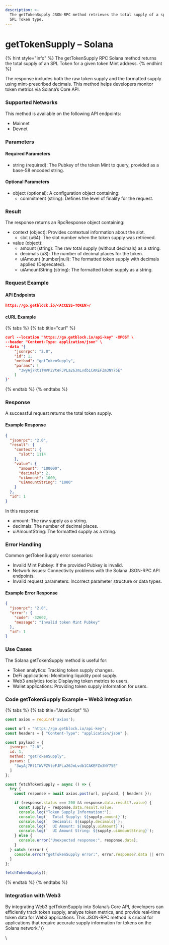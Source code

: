 ```yaml
---
description: >-
  The getTokenSupply JSON-RPC method retrieves the total supply of a specific
  SPL Token type.
---
```


# getTokenSupply – Solana

{% hint style="info" %}
The getTokenSupply RPC Solana method returns the total supply of an SPL Token for a given token Mint address.&#x20;
{% endhint %}

The response includes both the raw token supply and the formatted supply using mint-prescribed decimals. This method helps developers monitor token metrics via Solana’s Core API.

### Supported Networks

This method is available on the following API endpoints:

* Mainnet
* Devnet

### Parameters

#### Required Parameters

* string (required): The Pubkey of the token Mint to query, provided as a base-58 encoded string.

#### Optional Parameters

* object (optional): A configuration object containing:
  * commitment (string): Defines the level of finality for the request.

### Result

The response returns an RpcResponse object containing:

* context (object): Provides contextual information about the slot.
  * slot (u64): The slot number when the token supply was retrieved.
* value (object):
  * amount (string): The raw total supply (without decimals) as a string.
  * decimals (u8): The number of decimal places for the token.
  * uiAmount (number|null): The formatted token supply with decimals applied (Deprecated).
  * uiAmountString (string): The formatted token supply as a string.

### Request Example

#### API Endpoints

```json
https://go.getblock.io/<ACCESS-TOKEN>/
```

#### cURL Example

{% tabs %}
{% tab title="curl" %}
```json
curl --location "https://go.getblock.io/api-key" -XPOST \
--header "Content-Type: application/json" \
--data '{
    "jsonrpc": "2.0",
    "id": 1,
    "method": "getTokenSupply",
    "params": [
      "3wyAj7Rt1TWVPZVteFJPLa26JmLvdb1CAKEFZm3NY75E"
    ]
}'
```
{% endtab %}
{% endtabs %}

### Response

A successful request returns the total token supply.

#### Example Response

```json
{
  "jsonrpc": "2.0",
  "result": {
    "context": {
      "slot": 1114
    },
    "value": {
      "amount": "100000",
      "decimals": 2,
      "uiAmount": 1000,
      "uiAmountString": "1000"
    }
  },
  "id": 1
}
```

In this response:

* amount: The raw supply as a string.
* decimals: The number of decimal places.
* uiAmountString: The formatted supply as a string.

### Error Handling

Common getTokenSupply error scenarios:

* Invalid Mint Pubkey: If the provided Pubkey is invalid.
* Network issues: Connectivity problems with the Solana JSON-RPC API endpoints.
* Invalid request parameters: Incorrect parameter structure or data types.

#### Example Error Response

```json
{
  "jsonrpc": "2.0",
  "error": {
    "code": -32602,
    "message": "Invalid token Mint Pubkey"
  },
  "id": 1
}
```

### Use Cases

The Solana getTokenSupply method is useful for:

* Token analytics: Tracking token supply changes.
* DeFi applications: Monitoring liquidity pool supply.
* Web3 analytics tools: Displaying token metrics to users.
* Wallet applications: Providing token supply information for users.

### Code getTokenSupply Example – Web3 Integration

{% tabs %}
{% tab title="JavaScript" %}
```javascript
const axios = require('axios');

const url = "https://go.getblock.io/api-key"; 
const headers = { "Content-Type": "application/json" };

const payload = {
  jsonrpc: "2.0",
  id: 1,
  method: "getTokenSupply",
  params: [
    "3wyAj7Rt1TWVPZVteFJPLa26JmLvdb1CAKEFZm3NY75E"
  ]
};

const fetchTokenSupply = async () => {
  try {
    const response = await axios.post(url, payload, { headers });

    if (response.status === 200 && response.data.result?.value) {
      const supply = response.data.result.value;
      console.log("Token Supply Information:");
      console.log(`  Total Supply: ${supply.amount}`);
      console.log(`  Decimals: ${supply.decimals}`);
      console.log(`  UI Amount: ${supply.uiAmount}`);
      console.log(`  UI Amount String: ${supply.uiAmountString}`);
    } else {
      console.error("Unexpected response:", response.data);
    }
  } catch (error) {
    console.error("getTokenSupply error:", error.response?.data || error.message);
  }
};

fetchTokenSupply();

```
{% endtab %}
{% endtabs %}

### Integration with Web3

By integrating Web3 getTokenSupply into Solana’s Core API, developers can efficiently track token supply, analyze token metrics, and provide real-time token data for Web3 applications. This JSON-RPC method is crucial for applications that require accurate supply information for tokens on the Solana network.")}

\
